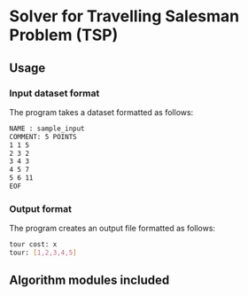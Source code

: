 # Solver for Travelling Salesman Problem (TSP)

## Usage

### Input dataset format
The program takes a dataset formatted as follows:
```sh
NAME : sample_input
COMMENT: 5 POINTS
1 1 5 
2 3 2
3 4 3
4 5 7
5 6 11
EOF
```
### Output format
The program creates an output file formatted as follows:
```sh
tour cost: x
tour: [1,2,3,4,5]
```

## Algorithm modules included
